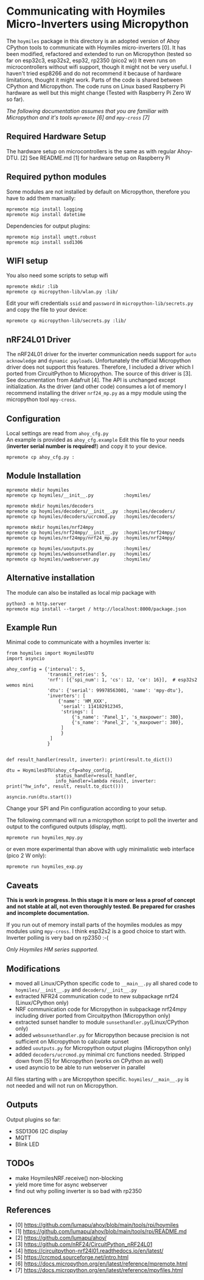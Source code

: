 Communicating with Hoymiles Micro-Inverters using Micropython
=======================================================================

The `hoymiles` package in this directory is an adopted version of Ahoy CPython tools to communicate with Hoymiles micro-inverters [0].
It has been modified, refactored and extended to run on Micropython (tested so far on esp32c3, esp32s2, esp32, rp2350 (pico2 w))
It even runs on microcontrollers without wifi support, though it might not be very useful.
I haven't tried esp8266 and do not recommend it because of hardware limitations, thought it might work.
Parts of the code is shared between CPython and Micropython. The code runs on Linux based Raspberry Pi hardware as well but this might change (Tested with Raspberry Pi Zero W so far).

*The following documentation assumes that you are familiar with Micropython and it's tools `mpremote` [6] and `mpy-cross` [7]*

Required Hardware Setup
-----------------------

The hardware setup on microcontrollers is the same as with regular Ahoy-DTU. [2]
See README.md [1] for hardware setup on Raspberry Pi

Required python modules
-----------------------

Some modules are not installed by default on Micropython, therefore you have to add them manually:

```code
mpremote mip install logging
mpremote mip install datetime
```

Dependencies for output plugins:

```code
mpremote mip install umqtt.robust
mpremote mip install ssd1306
```

WIFI setup
----------

You also need some scripts to setup wifi
```code
mpremote mkdir :lib
mpremote cp micropython-lib/wlan.py :lib/
```

Edit your wifi credentials `ssid` and `password` in `micropython-lib/secrets.py` and copy the file to your device:

```code
mpremote cp micropython-lib/secrets.py :lib/
```

nRF24L01 Driver
---------------

The nRF24L01 driver for the inverter communication needs support for `auto acknowledge` and `dynamic payloads`.
Unfortunately the official Micropython driver does not support this features.
Therefore, I included a driver which I ported from CircuitPython to Micropython.
The source of this driver is [3]. See documentation from Adafruit [4]. The API is unchanged except initialization. 
As the driver (and other code) consumes a lot of memory I recommend installing the driver
`nrf24_mp.py` as a mpy module using the micropython tool `mpy-cross`.

Configuration
-------------

Local settings are read from `ahoy_cfg.py`  
An example is provided as `ahoy_cfg.example`
Edit this file to your needs (**inverter serial number is required!**) and copy it to your device.

```code
mpremote cp ahoy_cfg.py :
```


Module Installation
--------------------------

```code 
mpremote mkdir hoymiles
mpremote cp hoymiles/__init__.py           :hoymiles/

mpremote mkdir hoymiles/decoders
mpremote cp hoymiles/decoders/__init__.py  :hoymiles/decoders/
mpremote cp hoymiles/decoders/ucrcmod.py   :hoymiles/decoders/

mpremote mkdir hoymiles/nrf24mpy
mpremote cp hoymiles/nrf24mpy/__init__.py  :hoymiles/nrf24mpy/
mpremote cp hoymiles/nrf24mpy/nrf24_mp.py  :hoymiles/nrf24mpy/

mpremote cp hoymiles/uoutputs.py           :hoymiles/
mpremote cp hoymiles/websunsethandler.py   :hoymiles/
mpremote cp hoymiles/uwebserver.py         :hoymiles/
```

Alternative installation 
-------------------------

The module can also be installed as local mip package with 

```
python3 -m http.server
mpremote mip install --target / http://localhost:8000/package.json
```

Example Run
-----------
Minimal code to communicate with a hoymiles inverter is:

```code 
from hoymiles import HoymilesDTU
import asyncio

ahoy_config = {'interval': 5,
               'transmit_retries': 5,
               'nrf': [{'spi_num': 1, 'cs': 12, 'ce': 16}],  # esp32s2 wemos mini
               'dtu': {'serial': 99978563001, 'name': 'mpy-dtu'},
               'inverters': [
                   {'name': 'HM_XXX',
                    'serial': 114182912345,
                    'strings': [
                        {'s_name': 'Panel_1', 's_maxpower': 380},
                        {'s_name': 'Panel_2', 's_maxpower': 380},
                    ]
                    }
                ]
               }


def result_handler(result, inverter): print(result.to_dict())

dtu = HoymilesDTU(ahoy_cfg=ahoy_config,
                  status_handler=result_handler,
                  info_handler=lambda result, inverter: print("hw_info", result, result.to_dict()))

asyncio.run(dtu.start())
```
Change your SPI and Pin configuration according to your setup.

The following command will run a micropython script to poll the inverter and output to the configured outputs (display, mqtt).


```code
mpremote run hoymiles_mpy.py
```

or even more experimental than above with ugly minimalistic web interface  (pico 2 W only):

```code
mpremote run hoymiles_exp.py
```

Caveats
-------

**This is work in progress. In this stage it is more or less a proof of concept and not stable at all, not even thoroughly tested.
Be prepared for crashes and incomplete documentation.**

If you run out of memory install parts of the hoymiles modules as mpy modules using `mpy-cross`. I think esp32s2 is a good choice to start with.
Inverter polling is very bad on rp2350 :-(

*Only Hoymiles HM series supported.*




Modifications
-------------

- moved all Linux/CPython specific code to `__main__.py` all shared code to `hoymiles/__init__.py` and `decoders/__init__.py`
- extracted NFR24 communication code to new subpackage nrf24 (Linux/CPython only)
- NRF communication code for Micropython in subpackage nrf24mpy including driver ported from Circuitpython (Micropython only)
- extracted sunset handler to module `sunsethandler.py`(Linux/CPython only)
- added `websunsethandler.py` for Micropython because precision is not sufficient on Micropython to calculate sunset
- added `uoutputs.py` for Micropython output plugins (Micropython only)
- added `decoders/ucrcmod.py` minimal crc functions needed. Stripped down from [5] for Micropython (works on CPython as well)
- used asyncio to be able to run webserver in parallel

All files starting with `u` are Micropython specific. `hoymiles/__main__.py` is not needed and will not run on Micropython.

Outputs
-------

Output plugins so far:

- SSD1306 I2C display 
- MQTT
- Blink LED

TODOs
------
- make HoymilesNRF.receive() non-blocking
- yield more time for async webserver
- find out why polling inverter is so bad with rp2350

References
----------

- [0] https://github.com/lumapu/ahoy/blob/main/tools/rpi/hoymiles
- [1] https://github.com/lumapu/ahoy/blob/main/tools/rpi/README.md
- [2] https://github.com/lumapu/ahoy/
- [3] https://github.com/nRF24/CircuitPython_nRF24L01
- [4] https://circuitpython-nrf24l01.readthedocs.io/en/latest/
- [5] https://crcmod.sourceforge.net/intro.html
- [6] https://docs.micropython.org/en/latest/reference/mpremote.html
- [7] https://docs.micropython.org/en/latest/reference/mpyfiles.html
